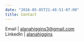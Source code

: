 ```yaml
---
date: "2016-05-05T21:48:51-07:00"
title: Contact
---
```

Email | alanahiggins3@gmail.com  
LinkedIn | [alanahiggins](https://www.linkedin.com/in/alana-higgins-2019/)